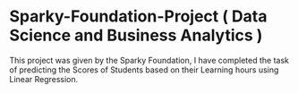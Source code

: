 # Sparky-Foundation-Project ( Data Science and Business Analytics )
 This project was given by the Sparky Foundation, I have completed the task of predicting the Scores of Students based on their Learning hours using Linear Regression.

